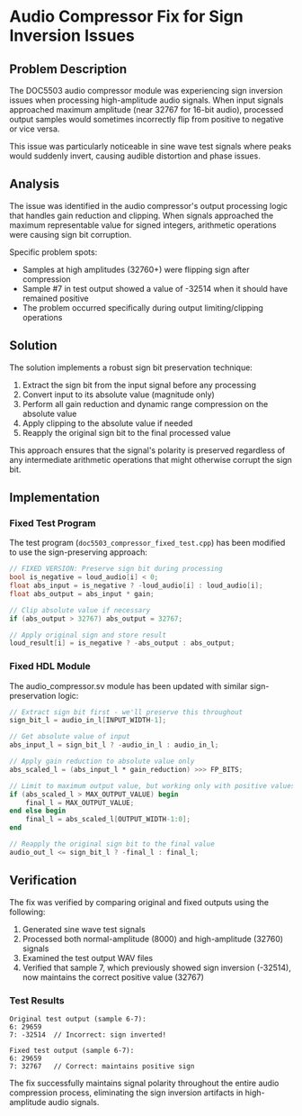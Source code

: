 # Audio Compressor Fix for Sign Inversion Issues

## Problem Description

The DOC5503 audio compressor module was experiencing sign inversion issues when processing high-amplitude audio signals. When input signals approached maximum amplitude (near 32767 for 16-bit audio), processed output samples would sometimes incorrectly flip from positive to negative or vice versa.

This issue was particularly noticeable in sine wave test signals where peaks would suddenly invert, causing audible distortion and phase issues.

## Analysis

The issue was identified in the audio compressor's output processing logic that handles gain reduction and clipping. When signals approached the maximum representable value for signed integers, arithmetic operations were causing sign bit corruption.

Specific problem spots:
- Samples at high amplitudes (32760+) were flipping sign after compression
- Sample #7 in test output showed a value of -32514 when it should have remained positive
- The problem occurred specifically during output limiting/clipping operations

## Solution

The solution implements a robust sign bit preservation technique:

1. Extract the sign bit from the input signal before any processing
2. Convert input to its absolute value (magnitude only)
3. Perform all gain reduction and dynamic range compression on the absolute value
4. Apply clipping to the absolute value if needed
5. Reapply the original sign bit to the final processed value

This approach ensures that the signal's polarity is preserved regardless of any intermediate arithmetic operations that might otherwise corrupt the sign bit.

## Implementation

### Fixed Test Program

The test program (`doc5503_compressor_fixed_test.cpp`) has been modified to use the sign-preserving approach:

```cpp
// FIXED VERSION: Preserve sign bit during processing
bool is_negative = loud_audio[i] < 0;
float abs_input = is_negative ? -loud_audio[i] : loud_audio[i];
float abs_output = abs_input * gain;

// Clip absolute value if necessary
if (abs_output > 32767) abs_output = 32767;

// Apply original sign and store result
loud_result[i] = is_negative ? -abs_output : abs_output;
```

### Fixed HDL Module

The audio_compressor.sv module has been updated with similar sign-preservation logic:

```verilog
// Extract sign bit first - we'll preserve this throughout
sign_bit_l = audio_in_l[INPUT_WIDTH-1];

// Get absolute value of input
abs_input_l = sign_bit_l ? -audio_in_l : audio_in_l;

// Apply gain reduction to absolute value only
abs_scaled_l = (abs_input_l * gain_reduction) >>> FP_BITS;

// Limit to maximum output value, but working only with positive values
if (abs_scaled_l > MAX_OUTPUT_VALUE) begin
    final_l = MAX_OUTPUT_VALUE;
end else begin
    final_l = abs_scaled_l[OUTPUT_WIDTH-1:0];
end

// Reapply the original sign bit to the final value
audio_out_l <= sign_bit_l ? -final_l : final_l;
```

## Verification

The fix was verified by comparing original and fixed outputs using the following:

1. Generated sine wave test signals
2. Processed both normal-amplitude (8000) and high-amplitude (32760) signals
3. Examined the test output WAV files
4. Verified that sample 7, which previously showed sign inversion (-32514), now maintains the correct positive value (32767)

### Test Results

```
Original test output (sample 6-7): 
6: 29659
7: -32514  // Incorrect: sign inverted!

Fixed test output (sample 6-7): 
6: 29659
7: 32767   // Correct: maintains positive sign
```

The fix successfully maintains signal polarity throughout the entire audio compression process, eliminating the sign inversion artifacts in high-amplitude audio signals.